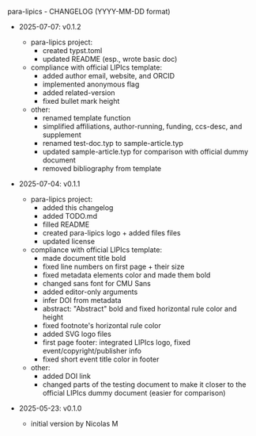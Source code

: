 para-lipics - CHANGELOG (YYYY-MM-DD format)

- 2025-07-07: v0.1.2
    - para-lipics project:
        - created typst.toml
        - updated README (esp., wrote basic doc)
    - compliance with official LIPIcs template: 
        - added author email, website, and ORCID
        - implemented anonymous flag
        - added related-version
        - fixed bullet mark height
    - other:
        - renamed template function
        - simplified affiliations, author-running, funding, ccs-desc, and supplement
        - renamed test-doc.typ to sample-article.typ
        - updated sample-article.typ for comparison with official dummy document
        - removed bibliography from template

- 2025-07-04: v0.1.1
    - para-lipics project:
        - added this changelog
        - added TODO.md
        - filled README
        - created para-lipics logo + added files files
        - updated license
    - compliance with official LIPIcs template:
        - made document title bold
        - fixed line numbers on first page + their size
        - fixed metadata elements color and made them bold
        - changed sans font for CMU Sans
        - added editor-only arguments
        - infer DOI from metadata
        - abstract: "Abstract" bold and fixed horizontal rule color and height
        - fixed footnote's horizontal rule color
        - added SVG logo files
        - first page footer: integrated LIPIcs logo, fixed event/copyright/publisher info
        - fixed short event title color in footer 
    - other:
        - added DOI link
        - changed parts of the testing document to make it closer to the official LIPIcs dummy document (easier for comparison)

- 2025-05-23: v0.1.0
    - initial version by Nicolas M